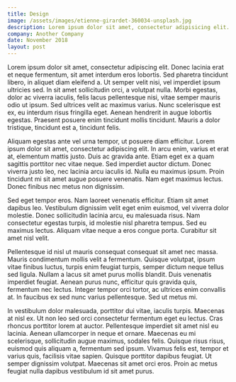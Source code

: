 ```yaml
---
title: Design
image: /assets/images/etienne-girardet-360034-unsplash.jpg
description: Lorem ipsum dolor sit amet, consectetur adipisicing elit. Nam, voluptatibus, odio. Saepe dolorem magni qui, porro consectetur quia nobis! Doloribus mollitia id labore placeat autem cum rem, dolorum quos nesciunt.
company: Another Company
date: November 2018
layout: post
---
```

Lorem ipsum dolor sit amet, consectetur adipiscing elit. Donec lacinia erat et neque fermentum, sit amet interdum eros lobortis. Sed pharetra tincidunt libero, in aliquet diam eleifend a. Ut semper velit nisi, vel imperdiet ipsum ultricies sed. In sit amet sollicitudin orci, a volutpat nulla. Morbi egestas, dolor ac viverra iaculis, felis lacus pellentesque nisi, vitae semper mauris odio ut ipsum. Sed ultrices velit ac maximus varius. Nunc scelerisque est ex, eu interdum risus fringilla eget. Aenean hendrerit in augue lobortis egestas. Praesent posuere enim tincidunt mollis tincidunt. Mauris a dolor tristique, tincidunt est a, tincidunt felis.


<canvas id="myChart" width="400" height="200"></canvas>
<script>
var ctx = document.getElementById("myChart");
var myChart = new Chart(ctx, {
    type: 'bar',
    data: {
        labels: ["Red", "Blue", "Yellow", "Green", "Purple", "Orange"],
        datasets: [{
            label: 'Colors',
            data: [6, 5, 4, 3, 2, 1],
            backgroundColor: [
                'rgba(255, 99, 132, 0.2)',
                'rgba(54, 162, 235, 0.2)',
                'rgba(255, 206, 86, 0.2)',
                'rgba(75, 192, 192, 0.2)',
                'rgba(153, 102, 255, 0.2)',
                'rgba(255, 159, 64, 0.2)'
            ],
            borderColor: [
                'rgba(255,99,132,1)',
                'rgba(54, 162, 235, 1)',
                'rgba(255, 206, 86, 1)',
                'rgba(75, 192, 192, 1)',
                'rgba(153, 102, 255, 1)',
                'rgba(255, 159, 64, 1)'
            ],
            borderWidth: 1
        }]
    },
    options: {
        scales: {
            yAxes: [{
                ticks: {
                    beginAtZero:true
                }
            }]
        }
    }
});
</script>




Aliquam egestas ante vel urna tempor, ut posuere diam efficitur. Lorem ipsum dolor sit amet, consectetur adipiscing elit. In arcu enim, varius et erat at, elementum mattis justo. Duis ac gravida ante. Etiam eget ex a quam sagittis porttitor nec vitae neque. Sed imperdiet auctor dictum. Donec viverra justo leo, nec lacinia arcu iaculis id. Nulla eu maximus ipsum. Proin tincidunt mi sit amet augue posuere venenatis. Nam eget maximus lectus. Donec finibus nec metus non dignissim.

Sed eget tempor eros. Nam laoreet venenatis efficitur. Etiam sit amet dapibus leo. Vestibulum dignissim velit eget enim euismod, vel viverra dolor molestie. Donec sollicitudin lacinia arcu, eu malesuada risus. Nam consectetur egestas turpis, id molestie nisl pharetra tempus. Sed eu maximus lectus. Aliquam vitae neque a eros congue porta. Curabitur sit amet nisl velit.

Pellentesque id nisl ut mauris consequat consequat sit amet nec massa. Mauris condimentum mollis velit a fermentum. Quisque volutpat, ipsum vitae finibus luctus, turpis enim feugiat turpis, semper dictum neque tellus sed ligula. Nullam a lacus sit amet purus mollis blandit. Duis venenatis imperdiet feugiat. Aenean purus nunc, efficitur quis gravida quis, fermentum nec lectus. Integer tempor orci tortor, ac ultrices enim convallis at. In faucibus ex sed nunc varius pellentesque. Sed ut metus mi.

In vestibulum dolor malesuada, porttitor dui vitae, iaculis turpis. Maecenas at nisl ex. Ut non leo sed orci consectetur fermentum eget eu lectus. Cras rhoncus porttitor lorem at auctor. Pellentesque imperdiet sit amet nisl eu lacinia. Aenean ullamcorper in neque et ornare. Maecenas eu mi scelerisque, sollicitudin augue maximus, sodales felis. Quisque risus risus, euismod quis aliquam a, fermentum sed ipsum. Vivamus felis est, tempor et varius quis, facilisis vitae sapien. Quisque porttitor dapibus feugiat. Ut semper dignissim volutpat. Maecenas sit amet orci eros. Proin ac metus feugiat nulla dapibus vestibulum id sit amet purus.
